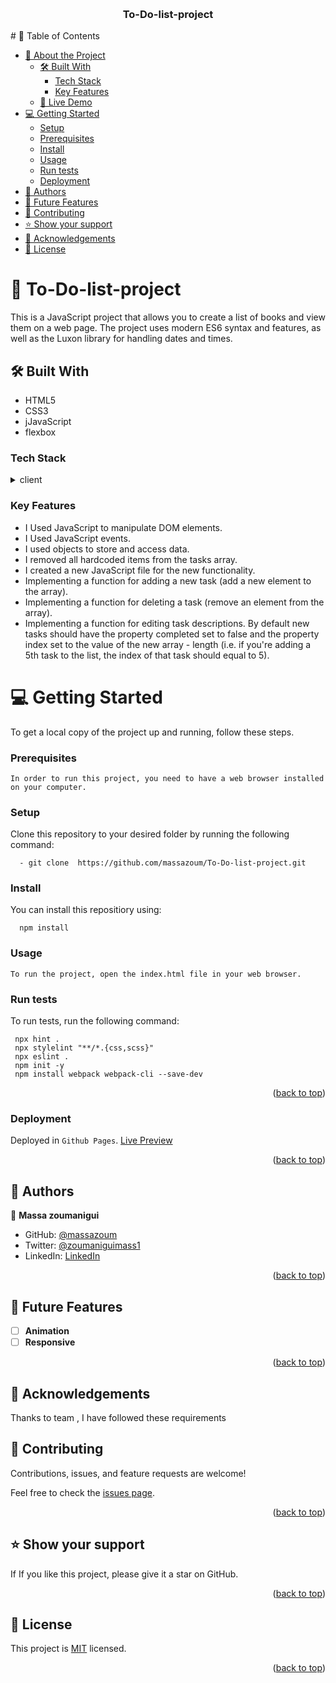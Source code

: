 
<a name="readme-top"></a>

<div align="center">
   
  <br/>

  <h3><b> To-Do-list-project</b></h3>

</div>
# 📗 Table of Contents

- [📖 About the Project](#about-project)
  - [🛠 Built With](#built-with)
    - [Tech Stack](#tech-stack)
    - [Key Features](#key-features)
  - [🚀 Live Demo](#live-demo)
- [💻 Getting Started](#getting-started)
  - [Setup](#setup)
  - [Prerequisites](#prerequisites)
  - [Install](#install)
  - [Usage](#usage)
  - [Run tests](#run-tests)
  - [Deployment](#triangular_flag_on_post-deployment)
- [👥 Authors](#authors)
- [🔭 Future Features](#future-features)
- [🤝 Contributing](#contributing)
- [⭐️ Show your support](#support)
- [🙏 Acknowledgements](#acknowledgements)
- [📝 License](#license)

<!-- PROJECT DESCRIPTION -->

# 📖 To-Do-list-project <a name="about-project"></a>
This is a JavaScript project that allows you to create a list of books and view them on a web page. The project uses modern ES6 syntax and features, as well as the Luxon library for handling dates and times.

## 🛠 Built With <a name="built-with"></a>
<ul>
  <li>HTML5</li> 
  <li>CSS3</li>
  <li>jJavaScript</li>
  <li>flexbox</li>
</ul>

### Tech Stack <a name="tech-stack"></a>

<details>
  <summary>client </summary>
  <ul>
    <li><a href="#">HTML</a></li>
    <li><a href="#">CSS</a></li>
  </ul>
</details>

### Key Features <a name="key-features"></a>

- I Used JavaScript to manipulate DOM elements.
- I Used JavaScript events.
- I used objects to store and access data.
- I removed all hardcoded items from the tasks array.
- I created a new JavaScript file for the new functionality.
- Implementing a function for adding a new task (add a new element to the array).
- Implementing a function for deleting a task (remove an element from the array).
- Implementing a function for editing task descriptions.
By default new tasks should have the property completed set to false and the property index set to the value of the new array - length (i.e. if you're adding a 5th task to the list, the index of that task should equal to 5).


# 💻 Getting Started <a name="getting-started"></a>

To get a local copy of the project up and running, follow these steps.

### Prerequisites

```Prerequisites
In order to run this project, you need to have a web browser installed on your computer.
```
### Setup

Clone this repository to your desired folder by running the following command:

```Setup
  - git clone  https://github.com/massazoum/To-Do-list-project.git
  ```
 ### Install

You can install this repositiory using:
```install
  npm install
```
### Usage

```Usage
To run the project, open the index.html file in your web browser.
```
### Run tests

To run tests, run the following command:

```tests
 npx hint .
 npx stylelint "**/*.{css,scss}"
 npx eslint .
 npm init -y
 npm install webpack webpack-cli --save-dev
```

<p align="right">(<a href="#readme-top">back to top</a>)</p>

### Deployment

Deployed in `Github Pages`. [Live Preview](https://massazoum.github.io/To-Do-list-project/src)

<p align="right">(<a href="#readme-top">back to top</a>)</p>

## 👥 Authors <a name="authors"></a>

👤 **Massa zoumanigui**

- GitHub: [@massazoum](https://github.com/massazoum)
- Twitter: [@zoumaniguimass1](https://twitter.com/zoumaniguimass1)
- LinkedIn: [LinkedIn](www.linkedin.com/in/massa-zoumanigui-1aba4525a)

<p align="right">(<a href="#readme-top">back to top</a>)</p>

## 🔭 Future Features <a name="future-features"></a>

- [ ] **Animation**
- [ ] **Responsive**

<p align="right">(<a href="#readme-top">back to top</a>)</p>

## 🙏  Acknowledgements <a name="acknowledgements"></a>  

Thanks to team , I have followed these requirements 

## 🤝 Contributing <a name="contributing"></a>

Contributions, issues, and feature requests are welcome!

Feel free to check the [issues page](../../issues/).

<p align="right">(<a href="#readme-top">back to top</a>)</p>

## ⭐️ Show your support <a name="support"></a>

If If you like this project, please give it a star on GitHub.

<p align="right">(<a href="#readme-top">back to top</a>)</p>


## 📝 License <a name="license"></a>

This project is [MIT](./LICENSE) licensed.

<p align="right">(<a href="#readme-top">back to top</a>)</p>
